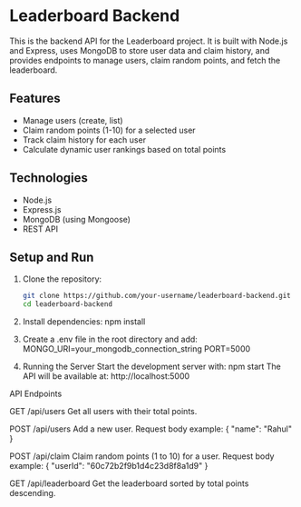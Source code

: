 # Leaderboard Backend

This is the backend API for the Leaderboard project. It is built with Node.js and Express, uses MongoDB to store user data and claim history, and provides endpoints to manage users, claim random points, and fetch the leaderboard.

## Features

- Manage users (create, list)
- Claim random points (1-10) for a selected user
- Track claim history for each user
- Calculate dynamic user rankings based on total points

## Technologies

- Node.js
- Express.js
- MongoDB (using Mongoose)
- REST API

## Setup and Run

1. Clone the repository:

   ```bash
   git clone https://github.com/your-username/leaderboard-backend.git
   cd leaderboard-backend
2. Install dependencies:
    npm install
3. Create a .env file in the root directory and add:
    MONGO_URI=your_mongodb_connection_string
    PORT=5000
4. Running the Server
    Start the development server with:
    npm start
    The API will be available at: http://localhost:5000

API Endpoints

GET /api/users
Get all users with their total points.

POST /api/users
Add a new user.
Request body example:
{
  "name": "Rahul"
}

POST /api/claim
Claim random points (1 to 10) for a user.
Request body example:
{
  "userId": "60c72b2f9b1d4c23d8f8a1d9"
}

GET /api/leaderboard
Get the leaderboard sorted by total points descending.
